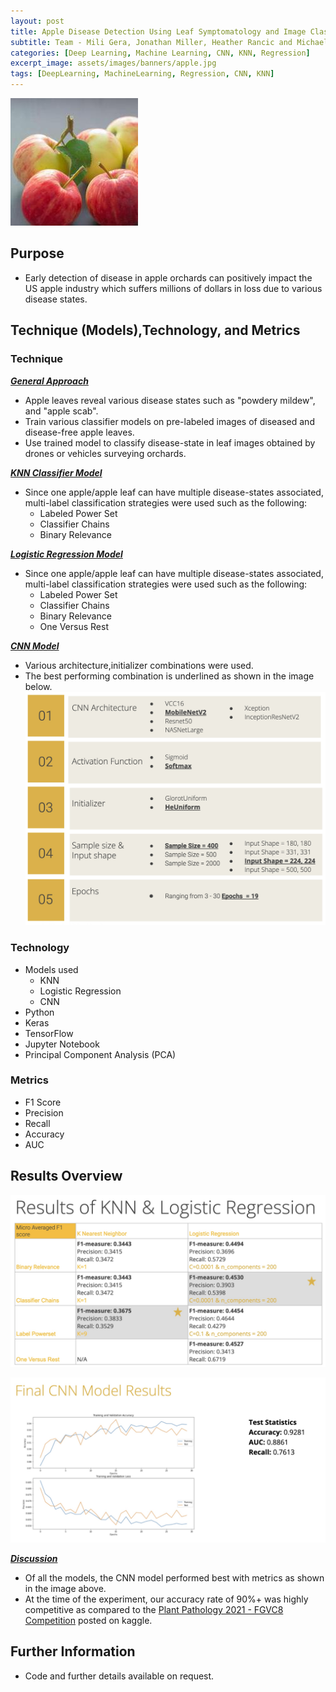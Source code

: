 ```yaml
---
layout: post
title: Apple Disease Detection Using Leaf Symptomatology and Image Classifiers
subtitle: Team - Mili Gera, Jonathan Miller, Heather Rancic and Michael Malavé
categories: [Deep Learning, Machine Learning, CNN, KNN, Regression]
excerpt_image: assets/images/banners/apple.jpg
tags: [DeepLearning, MachineLearning, Regression, CNN, KNN]
---
```


![apples](/assets/images/banners/apple.jpg)  

## Purpose  
- Early detection of disease in apple orchards can positively impact the US apple industry which suffers millions of dollars in loss due to various disease states.

## Technique (Models),Technology, and Metrics 

### Technique  

**<ins>*General Approach*</ins>** 
- Apple leaves reveal various disease states such as "powdery mildew", and "apple scab".
- Train various classifier models on pre-labeled images of diseased and disease-free apple leaves.
- Use trained model to classify disease-state in leaf images obtained by drones or vehicles surveying orchards.
   
**<ins>*KNN Classifier Model*</ins>**  
- Since one apple/apple leaf can have multiple disease-states associated, multi-label classification strategies were used such as the following:
  - Labeled Power Set
  - Classifier Chains
  - Binary Relevance

**<ins>*Logistic Regression Model*</ins>**  
- Since one apple/apple leaf can have multiple disease-states associated, multi-label classification strategies were used such as the following:
  - Labeled Power Set
  - Classifier Chains
  - Binary Relevance
  - One Versus Rest

**<ins>*CNN Model*</ins>** 
- Various architecture,initializer combinations were used.
- The best performing combination is underlined as shown in the image below.
![CNN Architecture](/assets/images/banners/cnn_arch.jpg) 

### Technology
- Models used
  - KNN
  - Logistic Regression
  - CNN
- Python
- Keras
- TensorFlow
- Jupyter Notebook
- Principal Component Analysis (PCA)

### Metrics
- F1 Score
- Precision
- Recall
- Accuracy
- AUC
  
## Results Overview

![Classifier Results](/assets/images/banners/class_results.jpg) 

![CNN Results](/assets/images/banners/cnn_results.jpg) 

**<ins>*Discussion*</ins>**
- Of all the models, the CNN model performed best with metrics as shown in the image above.
- At the time of the experiment, our accuracy rate of 90%+ was highly competitive as compared to the [Plant Pathology 2021 - FGVC8 Competition](https://www.kaggle.com/c/plant-pathology-2021-fgvc8/leaderboard) posted on kaggle.

## Further Information
- Code and further details available on request.


